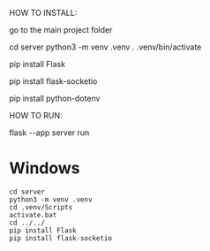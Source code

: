 HOW TO INSTALL:

go to the main project folder

cd server
python3 -m venv .venv
. .venv/bin/activate

pip install Flask

pip install flask-socketio

pip install python-dotenv

HOW TO RUN:

flask --app server run

# Windows

```
cd server
python3 -m venv .venv
cd .venv/Scripts
activate.bat
cd ../../
pip install Flask
pip install flask-socketio
```
